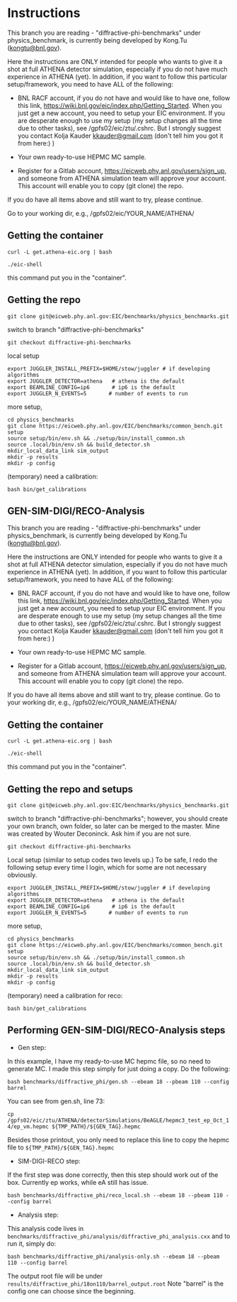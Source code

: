 # Instructions 

This branch you are reading - "diffractive-phi-benchmarks" under physics_benchmark, is currently being developed by Kong.Tu (kongtu@bnl.gov). 

Here the instructions are ONLY intended for people who wants to give it a shot at full ATHENA detector simulation, especially if you do not have much experience in ATHENA (yet). In addition, if you want to follow this particular setup/framework, you need to have ALL of the following:

- BNL RACF account, if you do not have and would like to have one, follow this link, https://wiki.bnl.gov/eic/index.php/Getting_Started. When you just get a new account, you need to setup your EIC environment. If you are desperate enough to use my setup (my setup changes all the time due to other tasks), see /gpfs02/eic/ztu/.cshrc. But I strongly suggest you contact Kolja Kauder <kkauder@gmail.com> (don't tell him you got it from here:) ) 


- Your own ready-to-use HEPMC MC sample.

- Register for a Gitlab account, https://eicweb.phy.anl.gov/users/sign_up, and someone from ATHENA simulation team will approve your account. This account will enable you to copy (git clone) the repo. 

If you do have all items above and still want to try, please continue.

Go to your working dir, e.g., /gpfs02/eic/YOUR_NAME/ATHENA/

## Getting the container

`curl -L get.athena-eic.org | bash`

`./eic-shell`

this command put you in the "container".

## Getting the repo

`git clone git@eicweb.phy.anl.gov:EIC/benchmarks/physics_benchmarks.git`

switch to branch "diffractive-phi-benchmarks"

`git checkout diffractive-phi-benchmarks`

local setup

```
export JUGGLER_INSTALL_PREFIX=$HOME/stow/juggler # if developing algorithms
export JUGGLER_DETECTOR=athena   # athena is the default
export BEAMLINE_CONFIG=ip6       # ip6 is the default
export JUGGLER_N_EVENTS=5 		# number of events to run
```

more setup,

```
cd physics_benchmarks
git clone https://eicweb.phy.anl.gov/EIC/benchmarks/common_bench.git setup
source setup/bin/env.sh && ./setup/bin/install_common.sh
source .local/bin/env.sh && build_detector.sh
mkdir_local_data_link sim_output
mkdir -p results
mkdir -p config
```

(temporary) need a calibration:

`bash bin/get_calibrations`

## GEN-SIM-DIGI/RECO-Analysis



This branch you are reading - "diffractive-phi-benchmarks" under physics_benchmark, is currently being developed by Kong.Tu (kongtu@bnl.gov). 

Here the instructions are ONLY intended for people who wants to give it a shot at full ATHENA detector simulation, especially if you do not have much experience in ATHENA (yet). In addition, if you want to follow this particular setup/framework, you need to have ALL of the following:

- BNL RACF account, if you do not have and would like to have one, follow this link, https://wiki.bnl.gov/eic/index.php/Getting_Started. When you just get a new account, you need to setup your EIC environment. If you are desperate enough to use my setup (my setup changes all the time due to other tasks), see /gpfs02/eic/ztu/.cshrc. But I strongly suggest you contact Kolja Kauder <kkauder@gmail.com> (don't tell him you got it from here:) ) 


- Your own ready-to-use HEPMC MC sample.

- Register for a Gitlab account, https://eicweb.phy.anl.gov/users/sign_up, and someone from ATHENA simulation team will approve your account. This account will enable you to copy (git clone) the repo. 

If you do have all items above and still want to try, please continue.
Go to your working dir, e.g., /gpfs02/eic/YOUR_NAME/ATHENA/

## Getting the container

`curl -L get.athena-eic.org | bash`

`./eic-shell`

this command put you in the "container".

## Getting the repo and setups

`git clone git@eicweb.phy.anl.gov:EIC/benchmarks/physics_benchmarks.git`

switch to branch "diffractive-phi-benchmarks"; however, you should create your own branch, own folder, so later can be merged to the master. Mine was created by Wouter Deconinck. Ask him if you are not sure.

`git checkout diffractive-phi-benchmarks`


Local setup (similar to setup codes two levels up.) To be safe, I redo the following setup every time I login, which for some are not necessary obviously.

```
export JUGGLER_INSTALL_PREFIX=$HOME/stow/juggler # if developing algorithms
export JUGGLER_DETECTOR=athena   # athena is the default
export BEAMLINE_CONFIG=ip6       # ip6 is the default
export JUGGLER_N_EVENTS=5 		# number of events to run
```

more setup,

```
cd physics_benchmarks
git clone https://eicweb.phy.anl.gov/EIC/benchmarks/common_bench.git setup
source setup/bin/env.sh && ./setup/bin/install_common.sh
source .local/bin/env.sh && build_detector.sh
mkdir_local_data_link sim_output
mkdir -p results
mkdir -p config
```

(temporary) need a calibration for reco:

`bash bin/get_calibrations`

## Performing GEN-SIM-DIGI/RECO-Analysis steps

- Gen step:

In this example, I have my ready-to-use MC hepmc file, so no need to generate MC. I made this step simply for just doing a copy. Do the following:

`bash benchmarks/diffractive_phi/gen.sh --ebeam 18 --pbeam 110 --config barrel `

You can see from gen.sh, line 73:

`cp /gpfs02/eic/ztu/ATHENA/detectorSimulations/BeAGLE/hepmc3_test_ep_Oct_14/ep_vm.hepmc ${TMP_PATH}/${GEN_TAG}.hepmc`

Besides those printout, you only need to replace this line to copy the hepmc file to `${TMP_PATH}/${GEN_TAG}.hepmc`

- SIM-DIGI-RECO step:

If the first step was done correctly, then this step should work out of the box. Currently ep works, while eA still has issue. 

`bash benchmarks/diffractive_phi/reco_local.sh --ebeam 18 --pbeam 110 --config barrel `

- Analysis step:

This analysis code lives in `benchmarks/diffractive_phi/analysis/diffractive_phi_analysis.cxx` and to run it, simply do:

`bash benchmarks/diffractive_phi/analysis-only.sh --ebeam 18 --pbeam 110 --config barrel`

The output root file will be under `results/diffractive_phi/18on110/barrel_output.root`
Note "barrel" is the config one can choose since the beginning.
